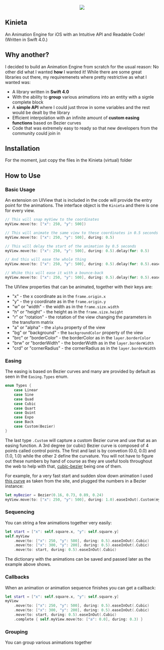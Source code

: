 <p align="center"> 
  <img src="https://github.com/mmick66/kinieta/blob/master/Kinieta_Logo.png">
</p>

## Kinieta
An Animation Engine for iOS with an Intuitive API and Readable Code! (Written in Swift 4.0.)

## Why another?

I decided to build an Animation Engine from scratch for the usual reason: No other did what I wanted **how** I wanted it! While there are some great libraries out there, my requiremenets where pretty restrictive as what I wanted was:

* A library written in **Swift 4.0**
* With the ability to **group** various animations into an entity with a  signle complete block
* A **simple API** where I could just throw in some variables and the rest would be dealt by the library
* Efficient interpolation with an infinite amount of **custom easing functions** based on Bezier curves
* Code that was extremely easy to ready so that new developers from the community could join in

## Installation

For the moment, just copy the files in the Kinieta (virtual) folder

## How to Use

### Basic Usage

An extension on UIView that is included in the code will provide the entry point for the animations. The interface object is the `Kinieta` and there is one for every view.

```swift
// This will snap myView to the coordinates
myView.move(to: ["x": 250, "y": 500])

// This will animate the same view to these coordinates in 0.5 seconds
myView.move(to: ["x": 250, "y": 500], during: 0.5)

// This will delay the start of the animation by 0.5 seconds
myView.move(to: ["x": 250, "y": 500], during: 0.5).delay(for: 0.5)

// And this will ease the whole thing
myView.move(to: ["x": 250, "y": 500], during: 0.5).delay(for: 0.5).easeInOut()

// Whike this will ease it with a bounce-back
myView.move(to: ["x": 250, "y": 500], during: 0.5).delay(for: 0.5).easeInOut(.Back)
```

The UIView properties that can be animated, together with their keys are:
* "x" - the x coordinate as in the `frame.origin.x`
* "y" - the y coordinate as in the `frame.origin.y`
* "w" or "width" - the width as in the `frame.size.width`
* "h" or "height" - the height as in the `frame.size.height`
* "r" or "rotation" - the rotation of the view changing the parameters in the transform matrix
* "a" or "alpha" - the `alpha` property of the view 
* "bg" or "background" - the `backgroundColor` property of the view 
* "brc" or "borderColor" - the borderColor as in the `layer.borderColor`
* "brw" or "borderWidth" - the borderWidth as in the `layer.borderWidth`
* "crd" or "cornerRadius" - the cornerRadius as in the `layer.borderWidth`

### Easing

The easing is based on Bezier curves and many are provided by default as seen in the `Easing.Types` enum. 

```swift
enum Types {
    case Linear
    case Sine
    case Quad
    case Cubic
    case Quart
    case Quint
    case Expo
    case Back
    case Custom(Bezier)
}
 ```
 
The last type `.Custom` will capture a custom Bezier curve and use that as an easing function. A 3rd degree (or cubic) Bezier curve is composed of 4 points called control points. The first and last is by convetion (0.0, 0.0) and (1.0, 1.0) while the other 2 define the curvature. You will not have to figure out these numbers by hand of course as they are useful tools throughout the web to help with that, [cubic-bezier](http://cubic-bezier.com/) being one of them. 

For example, for a very fast start and sudden slow down animation I used [this curve](http://cubic-bezier.com/#.16,.73,.89,.24) as taken from the site, and plugged the numbers in a Bezier instance:

```swift
let myBezier = Bezier(0.16, 0.73, 0.89, 0.24)
myView.move(to: ["x": 250, "y": 500], during: 1.0).easeInOut(.Custom(myBezier))
 ```

### Sequencing

You can string a few animations together very easily:

```swift
let start = ["x": self.square.x, "y": self.square.y]
self.myView
    .move(to: ["x": 250, "y": 500], during: 0.5).easeInOut(.Cubic)
    .move(to: ["x": 300, "y": 200], during: 0.5).easeInOut(.Cubic)
    .move(to: start, during: 0.5).easeInOut(.Cubic)
```

The dictionary with the animations can be saved and passed later as the example above shows.

### Callbacks

When an animation or animation sequence finishes you can get a callback:

```swift
let start = ["x": self.square.x, "y": self.square.y]
myView
    .move(to: ["x": 250, "y": 500], during: 0.5).easeInOut(.Cubic)
    .move(to: ["x": 300, "y": 200], during: 0.5).easeInOut(.Cubic)
    .move(to: start, during: 0.5).easeInOut(.Cubic)
    .complete { self.myView.move(to: ["a": 0.0], during: 0.3) }
```

### Grouping

You can group various animations together
